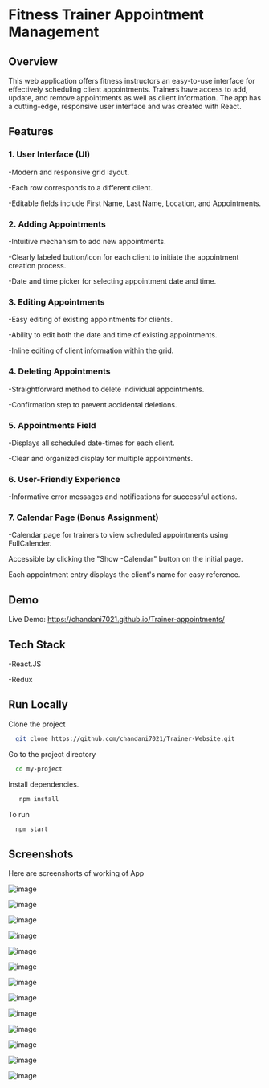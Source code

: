 
# Fitness Trainer Appointment Management


## Overview

This web application offers fitness instructors an easy-to-use interface for effectively scheduling client appointments. Trainers have access to add, update, and remove appointments as well as client information. The app has a cutting-edge, responsive user interface and was created with React.








## Features

### 1. User Interface (UI)
-Modern and responsive grid layout.

-Each row corresponds to a different client.

-Editable fields include First Name, Last Name, Location, and Appointments.

### 2. Adding Appointments

-Intuitive mechanism to add new appointments.

-Clearly labeled button/icon for each client to initiate the appointment creation process.

-Date and time picker for selecting appointment date and time.

### 3. Editing Appointments
-Easy editing of existing appointments for clients.

-Ability to edit both the date and time of existing appointments.

-Inline editing of client information within the grid.

### 4. Deleting Appointments

-Straightforward method to delete individual appointments.

-Confirmation step to prevent accidental deletions.
### 5. Appointments Field

-Displays all scheduled date-times for each client.

-Clear and organized display for multiple appointments.
### 6. User-Friendly Experience
-Informative error messages and notifications for successful actions.


### 7. Calendar Page (Bonus Assignment)
-Calendar page for trainers to view scheduled appointments using FullCalender.

Accessible by clicking the "Show -Calendar" button on the initial page.

Each appointment entry displays the client's name for easy reference.

## Demo

Live Demo: https://chandani7021.github.io/Trainer-appointments/


## Tech Stack

-React.JS

-Redux




## Run Locally

Clone the project

```bash
  git clone https://github.com/chandani7021/Trainer-Website.git
```

Go to the project directory

```bash
  cd my-project
```

Install dependencies.

```bash
   npm install 
```

To run 

```bash
  npm start
```




## Screenshots

Here are screenshorts of working of App

![image](https://github.com/chandani7021/Trainer-appointments/assets/69253701/15621f28-7c75-4a45-80c0-5bc2a229bb0e)

![image](https://github.com/chandani7021/Trainer-appointments/assets/69253701/f131e8a7-9cf9-4f30-b44e-4d103795b243)

![image](https://github.com/chandani7021/Trainer-appointments/assets/69253701/daedcbc0-efdc-49bb-87de-326d821b4c7e)

![image](https://github.com/chandani7021/Trainer-appointments/assets/69253701/4016479a-3ac8-4231-977b-5eeb6ea2230b)

![image](https://github.com/chandani7021/Trainer-appointments/assets/69253701/bfda8da6-e9d2-4efb-b491-5823ace04cab)

![image](https://github.com/chandani7021/Trainer-appointments/assets/69253701/6cfaf50c-af65-4b6b-9f37-fdb753848210)

![image](https://github.com/chandani7021/Trainer-appointments/assets/69253701/207349dc-c168-48b8-8114-78833ab14d47)

![image](https://github.com/chandani7021/Trainer-appointments/assets/69253701/8c71b849-255f-49cd-963f-fdf51ea2231c)

![image](https://github.com/chandani7021/Trainer-appointments/assets/69253701/8641c7c7-846b-439a-b613-7b49aac0cb15)

![image](https://github.com/chandani7021/Trainer-appointments/assets/69253701/4a106dd7-ef78-430f-95ca-6ffb70f94b63)

![image](https://github.com/chandani7021/Trainer-appointments/assets/69253701/eed89483-4f15-4584-9a24-2332f00f3981)

![image](https://github.com/chandani7021/Trainer-appointments/assets/69253701/a19511a2-ca05-4fad-b015-b6adb1eb7c9a)

![image](https://github.com/chandani7021/Trainer-appointments/assets/69253701/1c376210-bc1d-46f7-b7e6-f464d4e1988c)
